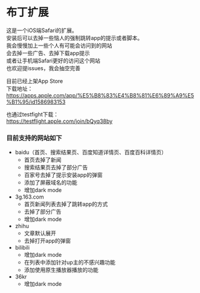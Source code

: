 # 布丁扩展

这是一个iOS端Safari的扩展。<br/>
安装后可以去掉一些恼人的强制跳转app的提示或者脚本。<br/>
我会慢慢加上一些个人有可能会访问到的网站<br/>
会去掉一些广告、去掉下载app提示<br/>
或者让手机端Safari更好的访问这个网站<br/>
也欢迎提issues，我会抽空完善<br/>


目前已经上架App Store<br/>
下载地址：https://apps.apple.com/app/%E5%B8%83%E4%B8%81%E6%89%A9%E5%B1%95/id1586983153

也通过testfight下载：<br/>
https://testflight.apple.com/join/bQyq38by


### 目前支持的网站如下
- baidu（首页、搜索结果页、百度知道详情页、百度百科详情页）
   - 首页去掉了新闻
   - 搜索结果页去掉了部分广告
   - 百家号去掉了提示安装app的弹窗
   - 添加了屏蔽域名的功能
   - 增加dark mode
- 3g.163.com
   - 首页新闻列表去掉了跳转app的方式
   - 去掉了部分广告
   - 增加dark mode
- zhihu
   - 文章默认展开
   - 去掉打开app的弹窗
- bilibili
   - 增加dark mode
   - 在列表中添加针对up主的不感兴趣功能
   - 添加使用原生播放器播放的功能 
- 36kr
   - 增加dark mode
